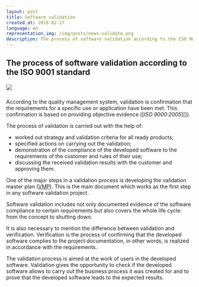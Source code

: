 ```yaml
---
layout: post
title: Software validation
created_at: 2016-02-17
language: en
representation_img: /img/posts/news-validate.png
description: The process of software validation according to the ISO 9001 standard
---
```


## The process of software validation according to the ISO 9001 standard

##### ![](/img/posts/validation.jpg)

According to the quality management system, validation is confirmation that the requirements for a specific use or application have been met. This confirmation is based on providing objective evidence ([*ISO 9000:2005*][]).  

The process of validation is carried out with the help of:  
 
* worked out strategy and validation criteria for all ready products;
* specified actions on carrying out the validation;
* demonstration of the compliance of the developed software to the requirements of the customer and rules of their use;
* discussing the received validation results with the customer and approving them.

One of the major steps in a validation process is developing the validation master plan ([VMP][vmp]). This is the main document which works as the first step in any software validation project.  

Software validation includes not only documented evidence of the software compliance to certain requirements but also covers the whole life cycle: from the concept to shutting down.

It is also necessary to mention the difference between validation and verification. Verification is the process of confirming that the developed software complies to the project documentation, in other words, is realized in accordance with the requirements.

The validation process is aimed at the work of users in the developed software. Validation gives the opportunity to check if the developed software allows to carry out the business process it was created for and to prove that the developed software leads to the expected results.

[//]: #
   [iso]: <https://en.wikipedia.org/wiki/ISO_9000>
   [vmp]: <https://en.wikipedia.org/wiki/Validation_master_plan>
